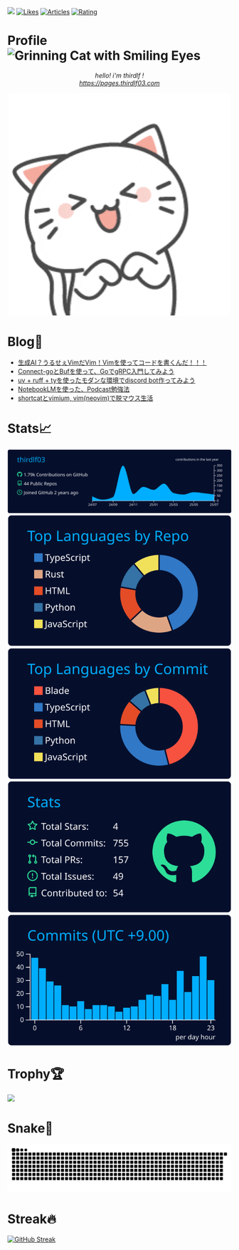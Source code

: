 ![](https://komarev.com/ghpvc/?username=thirdlf03&style=flat)
[![Likes](https://badgen.org/img/zenn/thirdlf/likes?style=flat)](https://zenn.dev/thirdlf)
[![Articles](https://badgen.org/img/zenn/thirdlf/articles?style=flat)](https://zenn.dev/thirdlf)
[![Rating](https://badgen.org/img/atcoder/thirdlf03/rating/algorithm?style=plastic)](https://atcoder.jp/users/thirdlf03?contestType=algo)

# Profile <img src="https://raw.githubusercontent.com/Tarikul-Islam-Anik/Animated-Fluent-Emojis/master/Emojis/Smilies/Grinning%20Cat%20with%20Smiling%20Eyes.png" alt="Grinning Cat with Smiling Eyes" width="25" height="25" />

<p align="center">
  <em>
    hello! i'm thirdlf !
    <br>
    <a href="https://pages.thirdlf03.com">https://pages.thirdlf03.com</a>
  </em>
</p>
<div align="center">
  <img height="500" src="giphy.gif"></img>
</div>

# Blog📕
<!-- BLOG-POST-LIST:START -->
- [生成AI？うるせぇVimだVim！Vimを使ってコードを書くんだ！！！](https://zenn.dev/thirdlf/articles/30-zenn-vim-vim-vim)
- [Connect-goとBufを使って、GoでgRPC入門してみよう](https://zenn.dev/thirdlf/articles/27-zenn-grpc-golang)
- [uv + ruff + tyを使ったモダンな環境でdiscord bot作ってみよう](https://zenn.dev/thirdlf/articles/26-zenn-uv-discordpy)
- [NotebookLMを使った、Podcast勉強法](https://zenn.dev/thirdlf/articles/24-zenn-notebooklm-learn)
- [shortcatとvimium, vim&lpar;neovim&rpar;で脱マウス生活](https://zenn.dev/thirdlf/articles/22-zenn-not-use-mouse)
<!-- BLOG-POST-LIST:END -->

# Stats📈
[![](https://raw.githubusercontent.com/thirdlf03/thirdlf03/main/profile-summary-card-output/algolia/0-profile-details.svg)](https://github.com/vn7n24fzkq/github-profile-summary-cards)
[![](https://raw.githubusercontent.com/thirdlf03/thirdlf03/main/profile-summary-card-output/algolia/1-repos-per-language.svg)](https://github.com/vn7n24fzkq/github-profile-summary-cards) [![](https://raw.githubusercontent.com/thirdlf03/thirdlf03/main/profile-summary-card-output/algolia/2-most-commit-language.svg)](https://github.com/vn7n24fzkq/github-profile-summary-cards)
[![](https://raw.githubusercontent.com/thirdlf03/thirdlf03/main/profile-summary-card-output/algolia/3-stats.svg)](https://github.com/vn7n24fzkq/github-profile-summary-cards) [![](https://raw.githubusercontent.com/thirdlf03/thirdlf03/main/profile-summary-card-output/algolia/4-productive-time.svg)](https://github.com/vn7n24fzkq/github-profile-summary-cards)


# Trophy🏆
![](https://github-profile-trophy.vercel.app/?username=thirdlf03&theme=oldie)

# Snake🐍
![Snake animation Contribution Graph](https://raw.githubusercontent.com/thirdlf03/thirdlf03/output/github-contribution-grid-snake.svg)

# Streak🔥
[![GitHub Streak](https://streak-stats.demolab.com/?user=thirdlf03&theme=algolia&card_width=900&card_height=390)](https://git.io/streak-stats)
